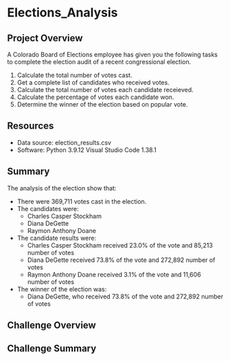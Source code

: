 # Elections_Analysis

## Project Overview
A Colorado Board of Elections employee has given you the following tasks to complete the election audit of a recent congressional election.

1.  Calculate the total number of votes cast.
2.  Get a complete list of candidates who received votes.
3.  Calculate the total number of votes each candidate receieved.
4.  Calculate the percentage of votes each candidate won.
5.  Determine the winner of the election based on popular vote.

## Resources
-   Data source: election_results.csv
-   Software: Python 3.9.12 Visual Studio Code 1.38.1

## Summary
The analysis of the election show that:
-   There were 369,711 votes cast in the election.
-   The candidates were:
    -   Charles Casper Stockham
    -   Diana DeGette
    -   Raymon Anthony Doane
-   The candidate results were:
    -   Charles Casper Stockham received 23.0% of the vote and 85,213 number of votes
    -   Diana DeGette received 73.8% of the vote and 272,892 number of votes
    -   Raymon Anthony Doane received 3.1% of the vote and 11,606 number of votes
-   The winner of the election was:
    -   Diana DeGette, who received 73.8% of the vote and 272,892 number of votes

## Challenge Overview

## Challenge Summary
